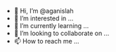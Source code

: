 - 👋 Hi, I’m @aganislah
- 👀 I’m interested in ...
- 🌱 I’m currently learning ...
- 💞️ I’m looking to collaborate on ...
- 📫 How to reach me ...

<!---
aganislah/aganislah is a ✨ special ✨ repository because its `README.md` (this file) appears on your GitHub profile.
You can click the Preview link to take a look at your changes.
--->
